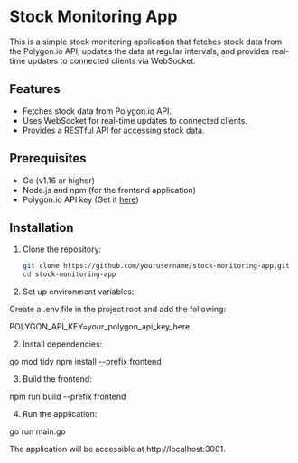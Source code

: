 # Stock Monitoring App

This is a simple stock monitoring application that fetches stock data from the Polygon.io API, updates the data at regular intervals, and provides real-time updates to connected clients via WebSocket.

## Features

- Fetches stock data from Polygon.io API.
- Uses WebSocket for real-time updates to connected clients.
- Provides a RESTful API for accessing stock data.

## Prerequisites

- Go (v1.16 or higher)
- Node.js and npm (for the frontend application)
- Polygon.io API key (Get it [here](https://polygon.io/))

## Installation

1. Clone the repository:

   ```bash
   git clone https://github.com/yourusername/stock-monitoring-app.git
   cd stock-monitoring-app


1. Set up environment variables:

Create a .env file in the project root and add the following:

POLYGON_API_KEY=your_polygon_api_key_here

2. Install dependencies:

go mod tidy
npm install --prefix frontend

3. Build the frontend:

npm run build --prefix frontend

4. Run the application:

go run main.go

The application will be accessible at http://localhost:3001.

